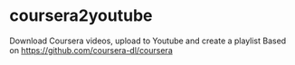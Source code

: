 # coursera2youtube
Download Coursera videos, upload to Youtube and create a playlist
Based on https://github.com/coursera-dl/coursera
